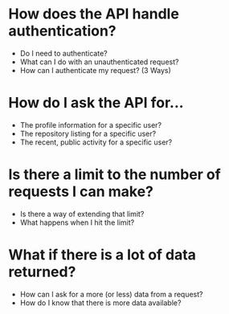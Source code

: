 # How does the API handle authentication?
- Do I need to authenticate?
- What can I do with an unauthenticated request?
- How can I authenticate my request? (3 Ways)

# How do I ask the API for...
- The profile information for a specific user?
- The repository listing for a specific user?
- The recent, public activity for a specific user?

# Is there a limit to the number of requests I can make?
- Is there a way of extending that limit?
- What happens when I hit the limit?

# What if there is a lot of data returned?
- How can I ask for a more (or less) data from a request?
- How do I know that there is more data available?
